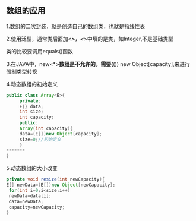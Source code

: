 ## 数组的应用

1.数组的二次封装，就是创造自己的数组类，也就是指线性表

2.使用泛型，通常类后面加<*******>，<*******>中填的是类，如Integer,不是基础类型

  类的比较要调用equals()函数

3.在JAVA中，new<*******>数组是不允许的，需要(******()) new Object[capacity],来进行强制类型转换

 4.动态数组的初始定义

```java
public class Array<E>{
     private:
     E{} data;
     int size;
     int capacity;
     public:
     Array(int capacity){
     data=(E[])new Object[capacity];
     size=0;//初始定义
     }
*******
}
```

5.动态数组的大小改变

```java
private void resize(int newCapacity){
E[] newData=(E[])new Object[newCapacity];
 for(int i=0;i<size;i++)
 newData=data[i];
 data=newData;
 capacity=newCapacity;
}
```

